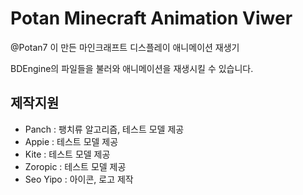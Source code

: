 # Potan Minecraft Animation Viwer

@Potan7 이 만든 마인크래프트 디스플레이 애니메이션 재생기

BDEngine의 파일들을 불러와 애니메이션을 재생시킬 수 있습니다.

## 제작지원
- Panch : 팽치류 알고리즘, 테스트 모델 제공
- Appie : 테스트 모델 제공
- Kite : 테스트 모델 제공
- Zoropic : 테스트 모델 제공
- Seo Yipo : 아이콘, 로고 제작